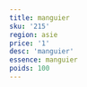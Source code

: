```yaml
---
title: manguier
sku: '215'
region: asie
price: '1'
desc: 'manguier'
essence: manguier
poids: 100
---
```

